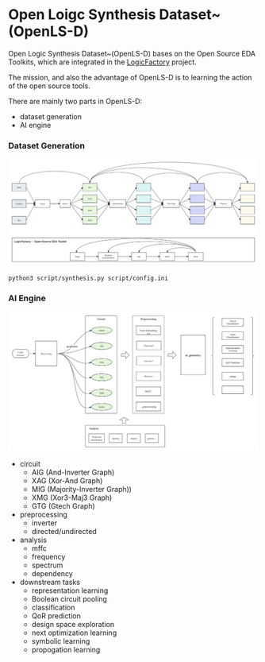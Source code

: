 # Open Loigc Synthesis Dataset~(OpenLS-D)


Open Logic Synthesis Dataset~(OpenLS-D) bases on the Open Source EDA Toolkits, which are integrated in the [LogicFactory](https://github.com/Logic-Factory/LogicFactory) project.

The mission, and also the advantage of OpenLS-D is to learning the action of the open source tools.

There are mainly two parts in OpenLS-D:
- dataset generation
- AI engine

### Dataset Generation
![framework](framework.svg "framework")
```
python3 script/synthesis.py script/config.ini
```

### AI Engine

![engine](engine.svg "engine")

- circuit
  - AIG (And-Inverter Graph)
  - XAG (Xor-And Graph)
  - MIG (Majority-Inverter Graph))
  - XMG (Xor3-Maj3 Graph)
  - GTG (Gtech Graph)
- preprocessing
  - inverter
  - directed/undirected
- analysis
  - mffc
  - frequency
  - spectrum
  - dependency
- downstream tasks
  - representation learning
  - Boolean circuit pooling
  - classification
  - QoR prediction
  - design space exploration
  - next optimization learning
  - symbolic learning
  - propogation learning